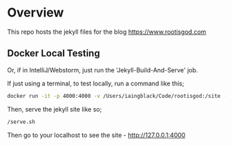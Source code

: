 # Overview

This repo hosts the jekyll files for the blog https://www.rootisgod.com

## Docker Local Testing

Or, if in IntelliJ/Webstorm, just run the 'Jekyll-Build-And-Serve' job.

If just using a terminal, to test locally, run a command like this;

```bash
docker run -it -p 4000:4000 -v /Users/iaingblack/Code/rootisgod:/site --name jekyll iaingblack/rootisgod-builder:latest /bin/bash
```

Then, serve the jekyll site like so;

```bash
/serve.sh
```

Then go to your localhost to see the site - http://127.0.0.1:4000